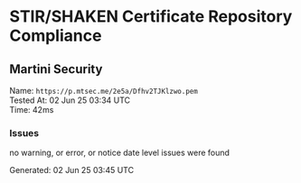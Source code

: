 # STIR/SHAKEN Certificate Repository Compliance

## Martini Security

Name: `https://p.mtsec.me/2e5a/Dfhv2TJKlzwo.pem`\
Tested At: 02 Jun 25 03:34 UTC\
Time: 42ms

### Issues

no warning, or error, or notice date level issues were found

Generated: 02 Jun 25 03:45 UTC